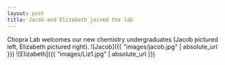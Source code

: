 ```yaml
---
layout: post
title: Jacob and Elizabeth joined the lab
---
```


Chopra Lab welcomes our new chemistry undergraduates (Jacob pictured left, Elizabeth pictured right).
![Jacob]({{ "images/jacob.jpg" | absolute_url }})
![Elizabeth]({{ "images/Liz1.jpg" | absolute_url }})